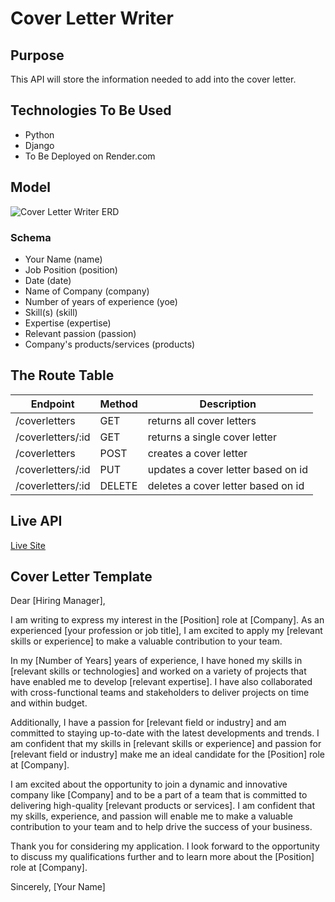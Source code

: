 # Cover Letter Writer

## Purpose
This API will store the information needed to add into the cover letter. 

## Technologies To Be Used
- Python
- Django
- To Be Deployed on Render.com

## Model
<img src="https://i.imgur.com/avYFwVU.png" alt="Cover Letter Writer ERD"/>

### Schema
- Your Name (name)
- Job Position (position)
- Date (date)
- Name of Company (company)
- Number of years of experience (yoe)
- Skill(s) (skill)
- Expertise (expertise)
- Relevant passion (passion)
- Company's products/services (products)


## The Route Table
| Endpoint | Method | Description|
|----------|--------|------------|
| /coverletters | GET | returns all cover letters |
| /coverletters/:id | GET | returns a single cover letter |
| /coverletters | POST | creates a cover letter |
| /coverletters/:id | PUT | updates a cover letter based on id |
| /coverletters/:id | DELETE | deletes a cover letter based on id |



## Live API
[Live Site](https://coverletter-backend.onrender.com/coverletters/)

## Cover Letter Template

Dear [Hiring Manager],

I am writing to express my interest in the [Position] role at [Company]. As an experienced [your profession or job title], I am excited to apply my [relevant skills or experience] to make a valuable contribution to your team.

In my [Number of Years] years of experience, I have honed my skills in [relevant skills or technologies] and worked on a variety of projects that have enabled me to develop [relevant expertise]. I have also collaborated with cross-functional teams and stakeholders to deliver projects on time and within budget.

Additionally, I have a passion for [relevant field or industry] and am committed to staying up-to-date with the latest developments and trends. I am confident that my skills in [relevant skills or experience] and passion for [relevant field or industry] make me an ideal candidate for the [Position] role at [Company].

I am excited about the opportunity to join a dynamic and innovative company like [Company] and to be a part of a team that is committed to delivering high-quality [relevant products or services]. I am confident that my skills, experience, and passion will enable me to make a valuable contribution to your team and to help drive the success of your business.

Thank you for considering my application. I look forward to the opportunity to discuss my qualifications further and to learn more about the [Position] role at [Company].

Sincerely,
[Your Name]